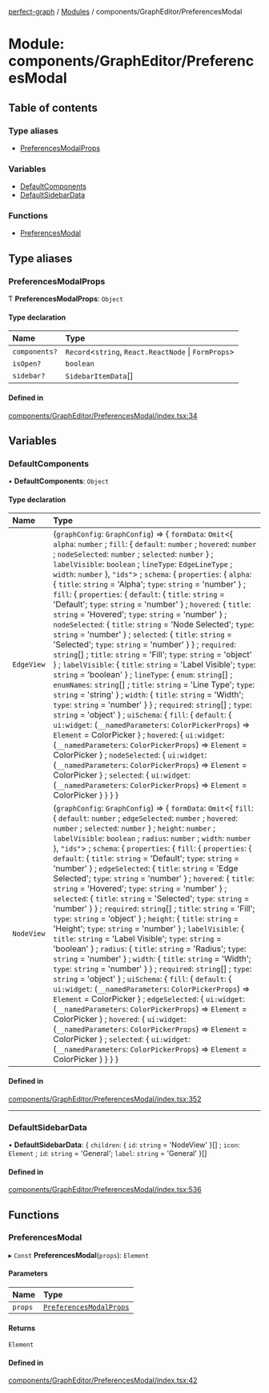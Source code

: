 [perfect-graph](../README.md) / [Modules](../modules.md) / components/GraphEditor/PreferencesModal

# Module: components/GraphEditor/PreferencesModal

## Table of contents

### Type aliases

- [PreferencesModalProps](components_GraphEditor_PreferencesModal.md#preferencesmodalprops)

### Variables

- [DefaultComponents](components_GraphEditor_PreferencesModal.md#defaultcomponents)
- [DefaultSidebarData](components_GraphEditor_PreferencesModal.md#defaultsidebardata)

### Functions

- [PreferencesModal](components_GraphEditor_PreferencesModal.md#preferencesmodal)

## Type aliases

### PreferencesModalProps

Ƭ **PreferencesModalProps**: `Object`

#### Type declaration

| Name | Type |
| :------ | :------ |
| `components?` | `Record`<`string`, `React.ReactNode` \| `FormProps`\> |
| `isOpen?` | `boolean` |
| `sidebar?` | `SidebarItemData`[] |

#### Defined in

[components/GraphEditor/PreferencesModal/index.tsx:34](https://github.com/MaastrichtU-IDS/perfect-graph/blob/15648b3/src/components/GraphEditor/PreferencesModal/index.tsx#L34)

## Variables

### DefaultComponents

• **DefaultComponents**: `Object`

#### Type declaration

| Name | Type |
| :------ | :------ |
| `EdgeView` | (`graphConfig`: `GraphConfig`) => { `formData`: `Omit`<{ `alpha`: `number` ; `fill`: { `default`: `number` ; `hovered`: `number` ; `nodeSelected`: `number` ; `selected`: `number`  } ; `labelVisible`: `boolean` ; `lineType`: `EdgeLineType` ; `width`: `number`  }, ``"ids"``\> ; `schema`: { `properties`: { `alpha`: { `title`: `string` = 'Alpha'; `type`: `string` = 'number' } ; `fill`: { `properties`: { `default`: { `title`: `string` = 'Default'; `type`: `string` = 'number' } ; `hovered`: { `title`: `string` = 'Hovered'; `type`: `string` = 'number' } ; `nodeSelected`: { `title`: `string` = 'Node Selected'; `type`: `string` = 'number' } ; `selected`: { `title`: `string` = 'Selected'; `type`: `string` = 'number' }  } ; `required`: `string`[] ; `title`: `string` = 'Fill'; `type`: `string` = 'object' } ; `labelVisible`: { `title`: `string` = 'Label Visible'; `type`: `string` = 'boolean' } ; `lineType`: { `enum`: `string`[] ; `enumNames`: `string`[] ; `title`: `string` = 'Line Type'; `type`: `string` = 'string' } ; `width`: { `title`: `string` = 'Width'; `type`: `string` = 'number' }  } ; `required`: `string`[] ; `type`: `string` = 'object' } ; `uiSchema`: { `fill`: { `default`: { `ui:widget`: (`__namedParameters`: `ColorPickerProps`) => `Element` = ColorPicker } ; `hovered`: { `ui:widget`: (`__namedParameters`: `ColorPickerProps`) => `Element` = ColorPicker } ; `nodeSelected`: { `ui:widget`: (`__namedParameters`: `ColorPickerProps`) => `Element` = ColorPicker } ; `selected`: { `ui:widget`: (`__namedParameters`: `ColorPickerProps`) => `Element` = ColorPicker }  }  }  } |
| `NodeView` | (`graphConfig`: `GraphConfig`) => { `formData`: `Omit`<{ `fill`: { `default`: `number` ; `edgeSelected`: `number` ; `hovered`: `number` ; `selected`: `number`  } ; `height`: `number` ; `labelVisible`: `boolean` ; `radius`: `number` ; `width`: `number`  }, ``"ids"``\> ; `schema`: { `properties`: { `fill`: { `properties`: { `default`: { `title`: `string` = 'Default'; `type`: `string` = 'number' } ; `edgeSelected`: { `title`: `string` = 'Edge Selected'; `type`: `string` = 'number' } ; `hovered`: { `title`: `string` = 'Hovered'; `type`: `string` = 'number' } ; `selected`: { `title`: `string` = 'Selected'; `type`: `string` = 'number' }  } ; `required`: `string`[] ; `title`: `string` = 'Fill'; `type`: `string` = 'object' } ; `height`: { `title`: `string` = 'Height'; `type`: `string` = 'number' } ; `labelVisible`: { `title`: `string` = 'Label Visible'; `type`: `string` = 'boolean' } ; `radius`: { `title`: `string` = 'Radius'; `type`: `string` = 'number' } ; `width`: { `title`: `string` = 'Width'; `type`: `string` = 'number' }  } ; `required`: `string`[] ; `type`: `string` = 'object' } ; `uiSchema`: { `fill`: { `default`: { `ui:widget`: (`__namedParameters`: `ColorPickerProps`) => `Element` = ColorPicker } ; `edgeSelected`: { `ui:widget`: (`__namedParameters`: `ColorPickerProps`) => `Element` = ColorPicker } ; `hovered`: { `ui:widget`: (`__namedParameters`: `ColorPickerProps`) => `Element` = ColorPicker } ; `selected`: { `ui:widget`: (`__namedParameters`: `ColorPickerProps`) => `Element` = ColorPicker }  }  }  } |

#### Defined in

[components/GraphEditor/PreferencesModal/index.tsx:352](https://github.com/MaastrichtU-IDS/perfect-graph/blob/15648b3/src/components/GraphEditor/PreferencesModal/index.tsx#L352)

___

### DefaultSidebarData

• **DefaultSidebarData**: { `children`: { `id`: `string` = 'NodeView' }[] ; `icon`: `Element` ; `id`: `string` = 'General'; `label`: `string` = 'General' }[]

#### Defined in

[components/GraphEditor/PreferencesModal/index.tsx:536](https://github.com/MaastrichtU-IDS/perfect-graph/blob/15648b3/src/components/GraphEditor/PreferencesModal/index.tsx#L536)

## Functions

### PreferencesModal

▸ `Const` **PreferencesModal**(`props`): `Element`

#### Parameters

| Name | Type |
| :------ | :------ |
| `props` | [`PreferencesModalProps`](components_GraphEditor_PreferencesModal.md#preferencesmodalprops) |

#### Returns

`Element`

#### Defined in

[components/GraphEditor/PreferencesModal/index.tsx:42](https://github.com/MaastrichtU-IDS/perfect-graph/blob/15648b3/src/components/GraphEditor/PreferencesModal/index.tsx#L42)

